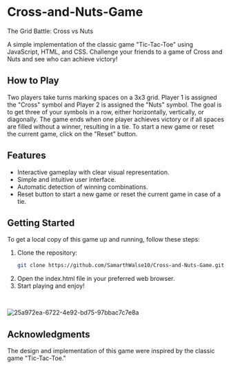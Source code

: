 # Cross-and-Nuts-Game
The Grid Battle: Cross vs Nuts    

A simple implementation of the classic game "Tic-Tac-Toe" using JavaScript, HTML, and CSS. Challenge your friends to a game of Cross and Nuts and see who can achieve victory!
## How to Play
Two players take turns marking spaces on a 3x3 grid.
Player 1 is assigned the "Cross" symbol and Player 2 is assigned the "Nuts" symbol.
The goal is to get three of your symbols in a row, either horizontally, vertically, or diagonally.
The game ends when one player achieves victory or if all spaces are filled without a winner, resulting in a tie.
To start a new game or reset the current game, click on the "Reset" button.
## Features
- Interactive gameplay with clear visual representation.
- Simple and intuitive user interface.
- Automatic detection of winning combinations.
- Reset button to start a new game or reset the current game in case of a tie.
## Getting Started
To get a local copy of this game up and running, follow these steps:
1. Clone the repository:
   ```bash
   git clone https://github.com/SamarthWalse10/Cross-and-Nuts-Game.git
2. Open the index.html file in your preferred web browser.
3. Start playing and enjoy!
<br/>

![25a972ea-6722-4e92-bd75-97bbac7c7e8a](https://github.com/SamarthWalse10/Cross-and-Nuts-Game/assets/125689593/1b7fe50e-284e-48b7-b1bf-d9db124ad0ea)
<br/>
## Acknowledgments
The design and implementation of this game were inspired by the classic game "Tic-Tac-Toe."
